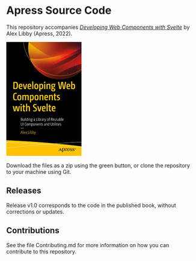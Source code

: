# Apress Source Code

This repository accompanies [*Developing Web Components with Svelte*](https://www.link.springer.com/book/10.1007/978-1-4842-9039-2) by Alex Libby (Apress, 2022).

[comment]: #cover
![Cover image](978-1-4842-9038-5.png)

Download the files as a zip using the green button, or clone the repository to your machine using Git.

## Releases

Release v1.0 corresponds to the code in the published book, without corrections or updates.

## Contributions

See the file Contributing.md for more information on how you can contribute to this repository.
